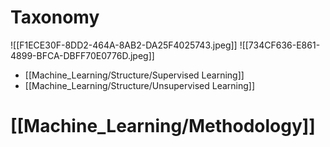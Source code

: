 # Taxonomy 
![[F1ECE30F-8DD2-464A-8AB2-DA25F4025743.jpeg]]
![[734CF636-E861-4899-BFCA-DBFF70E0776D.jpeg]]
- [[Machine_Learning/Structure/Supervised Learning]]
- [[Machine_Learning/Structure/Unsupervised Learning]]


# [[Machine_Learning/Methodology]]